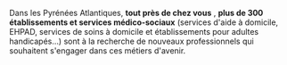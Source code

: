Dans les Pyrénées Atlantiques, **tout près de chez vous** , **plus de 300 établissements et services médico-sociaux** (services d&#39;aide à domicile, EHPAD, services de soins à domicile et établissements pour adultes handicapés…) sont à la recherche de nouveaux professionnels qui souhaitent s&#39;engager dans ces métiers d&#39;avenir.